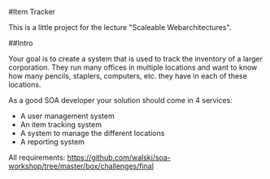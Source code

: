 #Item Tracker

This is a little project for the lecture "Scaleable Webarchitectures".

##Intro

Your goal is to create a system that is used to track the inventory of a larger corporation. They run many offices in multiple locations and want to know how many pencils, staplers, computers, etc. they have in each of these locations.

As a good SOA developer your solution should come in 4 services:

* A user management system
* An item tracking system
* A system to manage the different locations
* A reporting system

All requirements:
https://github.com/walski/soa-workshop/tree/master/box/challenges/final

